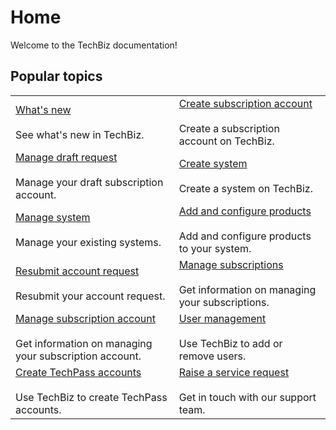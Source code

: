 # Home

Welcome to the TechBiz documentation! 

## Popular topics
|  |  | 
| --- | --- |
| [What's new](whats-new/2023.md)</br></br> See what's new in TechBiz. | [Create subscription account](create-subscription-acc/request-for-techbiz-account.md) </br></br> Create a subscription account on TechBiz. |
| [Manage draft request](create-subscription-acc/manage-draft-request.md) </br></br> Manage your draft subscription account. | [Create system](create-techbiz-system.md) </br></br> Create a system on TechBiz. |
| [Manage system](manage-techbiz-system.md)</br></br> Manage your existing systems. | [Add and configure products](add-and-configure-products.md) </br></br> Add and configure products to your system. |
| [Resubmit account request](create-subscription-acc/resubmit-techbiz-account-application.md)</br></br> Resubmit your account request. | [Manage subscriptions](manage-subscriptions.md) </br></br> Get information on managing your subscriptions. |
| [Manage subscription account](manage-techbiz-account.md)</br></br> Get information on managing your subscription account. | [User management](manage-user-access-subscribed-sgts-products.md) </br></br> Use TechBiz to add or remove users. |
| [Create TechPass accounts](invite-users.md)</br></br> Use TechBiz to create TechPass accounts. | [Raise a service request](https://go.gov.sg/techBiz-sr) </br></br> Get in touch with our support team. |
